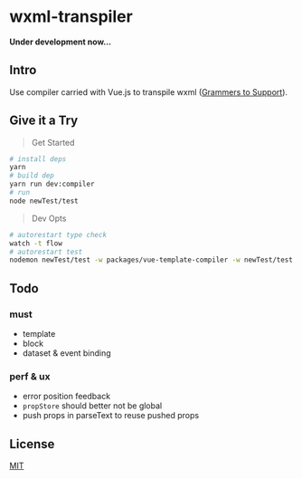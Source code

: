 # wxml-transpiler

**Under development now...**

## Intro

Use compiler carried with Vue.js to transpile wxml ([Grammers to Support](https://mp.weixin.qq.com/debug/wxadoc/dev/framework/view/wxml/)).

## Give it a Try

> Get Started

```sh
# install deps
yarn
# build dep
yarn run dev:compiler
# run
node newTest/test
```

> Dev Opts

```sh
# autorestart type check
watch -t flow
# autorestart test
nodemon newTest/test -w packages/vue-template-compiler -w newTest/test.js -w newTest/pages -e js,wxml
```

## Todo

### must

- template
- block
- dataset & event binding

### perf & ux

- error position feedback
- `propStore` should better not be global
- push props in parseText to reuse pushed props

## License

[MIT](http://opensource.org/licenses/MIT)
